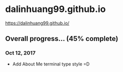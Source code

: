 

# dalinhuang99.github.io
https://dalinhuang99.github.io/

## Overall progress... (45% complete)

### Oct 12, 2017

* Add About Me terminal type style =D


